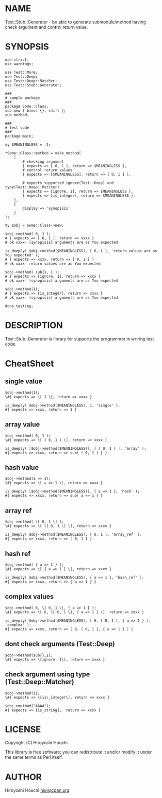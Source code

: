 # NAME

Test::Stub::Generator - be able to generate submodule/method having check argument and control return value.

# SYNOPSIS
    use strict;
    use warnings;

    use Test::More;
    use Test::Deep;
    use Test::Deep::Matcher;
    use Test::Stub::Generator;

    ###
    # sample package
    ###
    package Some::Class;
    sub new { bless {}, shift };
    sub method;

    ###
    # test code
    ###
    package main;

    my $MEANINGLESS = -1;

    *Some::Class::method = make_method(
        [
            # checking argument
            { expects => [ 0, 1 ], return => $MEANINGLESS },
            # control return_values
            { expects => [$MEANINGLESS], return => [ 0, 1 ] },

            # expects supported ignore(Test::Deep) and type(Test::Deep::Matcher)
            { expects => [ignore, 1], return => $MEANINGLESS },
            { expects => [is_integer], return => $MEANINGLESS },
        ],
        {
            display => 'synopisis'
        }
    );

    my $obj = Some::Class->new;

    $obj->method( 0, 1 );
    # { expects => [ 0, 1 ], return => xxxx }
    # ok xxxx- [synopisis] arguments are as You expected

    is_deeply( $obj->method($MEANINGLESS), [ 0, 1 ], 'return values are as You expected' );
    # { expects => xxxx, return => [ 0, 1 ] }
    # ok xxxx- return values are as You expected

    $obj->method( sub{}, 1 );
    # { expects => [ignore, 1], return => xxxx }
    # ok xxxx- [synopisis] arguments are as You expected

    $obj->method(1);
    # { expects => [is_integer], return => xxxx }
    # ok xxxx- [synopisis] arguments are as You expected

    done_testing;

# DESCRIPTION

Test::Stub::Generator is library for supports the programmer in wriring test code.

# CheatSheet

## single value
    $obj->method(1);
    \#{ expects => \[ 1 \], return => xxxx }

    is_deeply( $obj->method($MEANINGLESS), 1, 'single' );
    #{ expects => xxxx, return => 1 }

## array value
    $obj->method( 0, 1 );
    \#{ expects => \[ ( 0, 1 ) \], return => xxxx }

    is_deeply( [$obj->method($MEANINGLESS)], [ ( 0, 1 ) ], 'array' );
    #{ expects => xxxx, return => sub{ ( 0, 1 ) } }

## hash value
    $obj->method(a => 1);
    \#{ expects => \[ a => 1 \], return => xxxx }

    is_deeply( [$obj->method($MEANINGLESS)], [ a => 1 ], 'hash' );
    #{ expects => xxxx, return => sub{ a => 1 } }

## array ref
    $obj->method( \[ 0, 1 \] );
    \#{ expects => \[ \[ 0, 1 \] \], return => xxxx }

    is_deeply( $obj->method($MEANINGLESS), [ 0, 1 ], 'array_ref' );
    #{ expects => xxxx, return => [ 0, 1 ] }

## hash ref
    $obj->method( { a => 1 } );
    \#{ expects => \[ { a => 1 } \], return => xxxx }

    is_deeply( $obj->method($MEANINGLESS), { a => 1 }, 'hash_ref' );
    #{ expects => xxxx, return => { a => 1 } }

## complex values
    $obj->method( 0, \[ 0, 1 \], { a => 1 } );
    \#{ expects => \[ 0, \[ 0, 1 \], { a => 1 } \], return => xxxx }

    is_deeply( $obj->method($MEANINGLESS), [ 0, [ 0, 1 ], { a => 1 } ], 'complex' );
    #{ expects => xxxx, return => [ 0, [ 0, 1 ], { a => 1 } ] }

## dont check arguments (Test::Deep)
    $obj->method(sub{},1);
    \#{ expects => \[ignore, 1\], return => xxxx }

## check argument using type (Test::Deep::Matcher)
    $obj->method(1);
    \#{ expects => \[is\_integer\], return => xxxx }

    $obj->method("AAAA");
    #{ expects => [is_string],  return => xxxx }

# LICENSE

Copyright (C) Hiroyoshi Houchi.

This library is free software; you can redistribute it and/or modify
it under the same terms as Perl itself.

# AUTHOR

Hiroyoshi Houchi <hixi@cpan.org>
